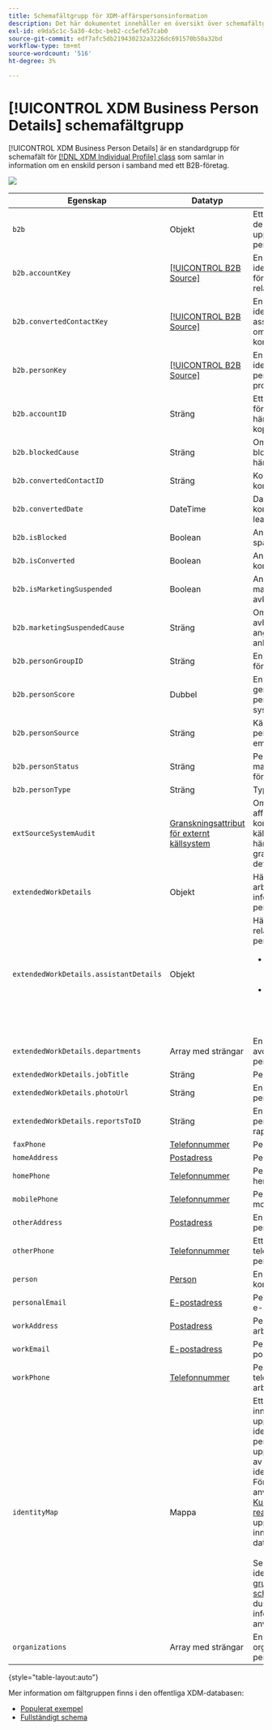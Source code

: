 ```yaml
---
title: Schemafältgrupp för XDM-affärspersonsinformation
description: Det här dokumentet innehåller en översikt över schemafältgruppen XDM Business Person Details.
exl-id: e9da5c1c-5a30-4cbc-beb2-cc5efe57cab0
source-git-commit: edf7afc5db219430232a3226dc691570b50a32bd
workflow-type: tm+mt
source-wordcount: '516'
ht-degree: 3%

---
```


# [!UICONTROL XDM Business Person Details] schemafältgrupp

[!UICONTROL XDM Business Person Details] är en standardgrupp för schemafält för [[!DNL XDM Individual Profile] class](../../classes/individual-profile.md) som samlar in information om en enskild person i samband med ett B2B-företag.

![](../../images/field-groups/business-person-details.png)

| Egenskap | Datatyp | Beskrivning |
| --- | --- | --- |
| `b2b` | Objekt | Ett objekt som hämtar de B2B-specifika uppgifterna om personen. |
| `b2b.accountKey` | [[!UICONTROL B2B Source]](../../data-types/b2b-source.md) | En sammansatt identifierare för det företagskonto som är relaterat till personen. |
| `b2b.convertedContactKey` | [[!UICONTROL B2B Source]](../../data-types/b2b-source.md) | En sammansatt identifierare för den associerade kontakten om leadet konverterades. |
| `b2b.personKey` | [[!UICONTROL B2B Source]](../../data-types/b2b-source.md) | En sammansatt identifierare för person- eller profilfragmentet. |
| `b2b.accountID` | Sträng | Ett unikt ID för det företagskonto som den här personen är kopplad till. |
| `b2b.blockedCause` | Sträng | Om personen är blockerad anger den här egenskapen varför. |
| `b2b.convertedContactID` | Sträng | Kontakt-ID om leadet konverterades. |
| `b2b.convertedDate` | DateTime | Datumet för konverteringen om leadet konverterades. |
| `b2b.isBlocked` | Boolean | Anger om personen är spärrad. |
| `b2b.isConverted` | Boolean | Anger om leadet konverteras. |
| `b2b.isMarketingSuspended` | Boolean | Anger om marknadsföringen har avbrutits för personen. |
| `b2b.marketingSuspendedCause` | Sträng | Om marknadsföringen avbryts för personen anger denna egenskap anledningen till detta. |
| `b2b.personGroupID` | Sträng | En gruppidentifierare för personen. |
| `b2b.personScore` | Dubbel | En poäng som genererats för personen av ett CRM-system. |
| `b2b.personSource` | Sträng | Källan som personuppgifterna togs emot från. |
| `b2b.personStatus` | Sträng | Personens aktuella marknadsförings- eller försäljningsstatus. |
| `b2b.personType` | Sträng | Typ av B2B-person. |
| `extSourceSystemAudit` | [Granskningsattribut för externt källsystem](../../data-types/external-source-system-audit-attributes.md) | Om affärspersonsrelationen kommer från ett externt källsystem hämtar det här objektet granskningsattribut för det systemet. |
| `extendedWorkDetails` | Objekt | Hämtar ytterligare arbetsrelaterad information om personen. |
| `extendedWorkDetails.assistantDetails` | Objekt | Hämtar följande attribut relaterade till personens assistent: <ul><li>`name`: ([Personnamn](../../data-types/person-name.md)) Assistentens fullständiga namn.</li><li>`phone`: ([Telefonnummer](../../data-types/phone-number.md)) Assistentens telefonnummer.</li></ul> |
| `extendedWorkDetails.departments` | Array med strängar | En lista med avdelningsnamn där personen arbetar. |
| `extendedWorkDetails.jobTitle` | Sträng | Personens befattning. |
| `extendedWorkDetails.photoUrl` | Sträng | En URL till ett foto av personen. |
| `extendedWorkDetails.reportsToID` | Sträng | En identifierare för personens rapporthanterare. |
| `faxPhone` | [Telefonnummer](../../data-types/phone-number.md) | Personens faxnummer. |
| `homeAddress` | [Postadress](../../data-types/postal-address.md) | Personens hemadress. |
| `homePhone` | [Telefonnummer](../../data-types/phone-number.md) | Personens hemtelefonnummer. |
| `mobilePhone` | [Telefonnummer](../../data-types/phone-number.md) | Personens mobiltelefonnummer. |
| `otherAddress` | [Postadress](../../data-types/postal-address.md) | En alternativ adress för personen. |
| `otherPhone` | [Telefonnummer](../../data-types/phone-number.md) | Ett alternativt telefonnummer för personen. |
| `person` | [Person](../../data-types/person.md) | En enskild aktör, kontakt eller ägare. |
| `personalEmail` | [E-postadress](../../data-types/email-address.md) | Personens personliga e-postadress. |
| `workAddress` | [Postadress](../../data-types/postal-address.md) | Personens arbetsadress. |
| `workEmail` | [E-postadress](../../data-types/email-address.md) | Personens e-postadress till arbetet. |
| `workPhone` | [Telefonnummer](../../data-types/phone-number.md) | Personens telefonnummer till arbetet. |
| `identityMap` | Mappa | Ett kartfält som innehåller en uppsättning namngivna identiteter för personen. Det här fältet uppdateras automatiskt av systemet när identitetsdata hämtas. För att fältet ska kunna användas på rätt sätt [Kundprofil i realtid](../../../profile/home.md)försöker du inte uppdatera fältets innehåll manuellt i dataåtgärderna.<br /><br />Se avsnittet om identitetskartor i [grunderna för schemakomposition](../../schema/composition.md#identityMap) om du vill ha mer information om deras användningsfall. |
| `organizations` | Array med strängar | En lista med organisationsnamn där personen arbetar. |

{style=&quot;table-layout:auto&quot;}

Mer information om fältgruppen finns i den offentliga XDM-databasen:

* [Populerat exempel](https://github.com/adobe/xdm/blob/master/components/fieldgroups/profile/b2b-person-details.example.1.json)
* [Fullständigt schema](https://github.com/adobe/xdm/blob/master/components/fieldgroups/profile/b2b-person-details.schema.json)
